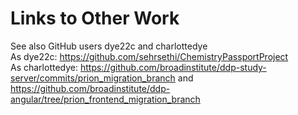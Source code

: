 # Links to Other Work
See also GitHub users dye22c and charlottedye   
As dye22c: https://github.com/sehrsethi/ChemistryPassportProject   
As charlottedye: https://github.com/broadinstitute/ddp-study-server/commits/prion_migration_branch and 
https://github.com/broadinstitute/ddp-angular/tree/prion_frontend_migration_branch
